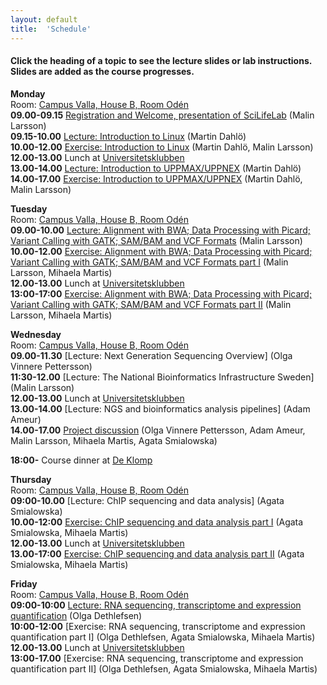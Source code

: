 ```yaml
---
layout: default
title:  'Schedule'
---
```


#### Click the heading of a topic to see the lecture slides or lab instructions. Slides are added as the course progresses.

**Monday**  
Room: [Campus Valla, House B, Room Odén](https://www.google.com/maps/place/B-Huset,+Link%C3%B6pings+Universitet,+581+83+Link%C3%B6ping,+Sweden/@58.3999874,15.5760839,18z/data=!3m1!5s0x46596f6fb2197c83:0xb96430f10c01d745!4m2!3m1!1s0x46596f6f9949a0e1:0xbdc92e871aaeee08?hl=en-US)   
**09.00-09.15** [Registration and Welcome, presentation of SciLifeLab](slides/SciLifeLabIntro_160418.pdf) (Malin Larsson)  
**09.15-10.00** [Lecture: Introduction to Linux](slides/dahlo-linux.pdf) (Martin Dahlö)  
**10.00-12.00** [Exercise: Introduction to Linux](labs/linux-intro) (Martin Dahlö, Malin Larsson)  
**12.00-13.00** Lunch at [Universitetsklubben](https://www.google.se/maps/place/Vallfarten/@58.3974049,15.5710066,17z/data=!3m1!4b1!4m2!3m1!1s0x46596f6fe1880d25:0xe7c64832ae4a3048)  
**13.00-14.00** [Lecture: Introduction to UPPMAX/UPPNEX](slides/dahlo-uppmax.pdf) (Martin Dahlö)  
**14.00-17.00** [Exercise: Introduction to UPPMAX/UPPNEX](labs/uppmax-intro) (Martin Dahlö, Malin Larsson)   

**Tuesday**  
Room: [Campus Valla, House B, Room Odén](https://www.google.com/maps/place/B-Huset,+Link%C3%B6pings+Universitet,+581+83+Link%C3%B6ping,+Sweden/@58.3999874,15.5760839,18z/data=!3m1!5s0x46596f6fb2197c83:0xb96430f10c01d745!4m2!3m1!1s0x46596f6f9949a0e1:0xbdc92e871aaeee08?hl=en-US)  
**09.00-10.00** [Lecture: Alignment with BWA; Data Processing with Picard; Variant Calling with GATK; SAM/BAM and VCF Formats](slides/NGS_ML_201604.pdf) (Malin Larsson)  
**10.00-12.00** [Exercise: Alignment with BWA; Data Processing with Picard; Variant Calling with GATK; SAM/BAM and VCF Formats part I](labs/resequencing-analysis) (Malin Larsson, Mihaela Martis)  
**12.00-13.00** Lunch at [Universitetsklubben](https://www.google.se/maps/place/Vallfarten/@58.3974049,15.5710066,17z/data=!3m1!4b1!4m2!3m1!1s0x46596f6fe1880d25:0xe7c64832ae4a3048)  
**13:00-17:00** [Exercise: Alignment with BWA; Data Processing with Picard; Variant Calling with GATK; SAM/BAM and VCF Formats part II](labs/resequencing-analysis) (Malin Larsson, Mihaela Martis)  

**Wednesday**  
Room: [Campus Valla, House B, Room Odén](https://www.google.com/maps/place/B-Huset,+Link%C3%B6pings+Universitet,+581+83+Link%C3%B6ping,+Sweden/@58.3999874,15.5760839,18z/data=!3m1!5s0x46596f6fb2197c83:0xb96430f10c01d745!4m2!3m1!1s0x46596f6f9949a0e1:0xbdc92e871aaeee08?hl=en-US)  
**09.00-11.30** [Lecture: Next Generation Sequencing Overview] (Olga Vinnere Pettersson)  
**11:30-12.00** [Lecture: The National Bioinformatics Infrastructure Sweden] (Malin Larsson)  
**12.00-13.00** Lunch at [Universitetsklubben](https://www.google.se/maps/place/Vallfarten/@58.3974049,15.5710066,17z/data=!3m1!4b1!4m2!3m1!1s0x46596f6fe1880d25:0xe7c64832ae4a3048)  
**13.00-14.00** [Lecture: NGS and bioinformatics analysis pipelines] (Adam Ameur)  
**14.00-17.00** [Project discussion](slides/Group_discussions.pdf) (Olga Vinnere Pettersson, Adam Ameur, Malin Larsson, Mihaela Martis, Agata Smialowska)  
   
**18:00-** Course dinner at [De Klomp](https://www.deklomp.se/)   

**Thursday**  
Room: [Campus Valla, House B, Room Odén](https://www.google.com/maps/place/B-Huset,+Link%C3%B6pings+Universitet,+581+83+Link%C3%B6ping,+Sweden/@58.3999874,15.5760839,18z/data=!3m1!5s0x46596f6fb2197c83:0xb96430f10c01d745!4m2!3m1!1s0x46596f6f9949a0e1:0xbdc92e871aaeee08?hl=en-US)  
**09:00-10.00** [Lecture: ChIP sequencing and data analysis] (Agata Smialowska)  
**10.00-12:00** [Exercise: ChIP sequencing and data analysis part I](labs/chipseq) (Agata Smialowska, Mihaela Martis)   
**12.00-13.00** Lunch at [Universitetsklubben](https://www.google.se/maps/place/Vallfarten/@58.3974049,15.5710066,17z/data=!3m1!4b1!4m2!3m1!1s0x46596f6fe1880d25:0xe7c64832ae4a3048)  
**13.00-17:00** [Exercise: ChIP sequencing and data analysis part II](labs/chipseq) (Agata Smialowska, Mihaela Martis)

**Friday**  
Room: [Campus Valla, House B, Room Odén](https://www.google.com/maps/place/B-Huset,+Link%C3%B6pings+Universitet,+581+83+Link%C3%B6ping,+Sweden/@58.3999874,15.5760839,18z/data=!3m1!5s0x46596f6fb2197c83:0xb96430f10c01d745!4m2!3m1!1s0x46596f6f9949a0e1:0xbdc92e871aaeee08?hl=en-US)  
**09:00-10:00** [Lecture: RNA sequencing, transcriptome and expression quantification](slides/RNA-seq_intro.pdf) (Olga Dethlefsen)   
**10:00-12:00** [Exercise: RNA sequencing, transcriptome and expression quantification part I] (Olga Dethlefsen, Agata Smialowska, Mihaela Martis)   
**12.00-13.00** Lunch at [Universitetsklubben](https://www.google.se/maps/place/Vallfarten/@58.3974049,15.5710066,17z/data=!3m1!4b1!4m2!3m1!1s0x46596f6fe1880d25:0xe7c64832ae4a3048)  
**13:00-17.00** [Exercise: RNA sequencing, transcriptome and expression quantification part II] (Olga Dethlefsen, Agata Smialowska, Mihaela Martis)  


